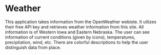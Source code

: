 # Weather

This application takes information from the OpenWeather webiste. It utlizes their free API key and retrieves weather information from this site. All information is of Western Iowa and Eastern Nebraska. The user can see information of current conditions (given by icons), temperatures, preciptiation, wind, etc. There are colorful descriptions to help the user distinguish data from place.
